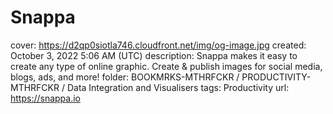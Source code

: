 # Snappa

cover: https://d2qp0siotla746.cloudfront.net/img/og-image.jpg
created: October 3, 2022 5:06 AM (UTC)
description: Snappa makes it easy to create any type of online graphic. Create & publish images for social media, blogs, ads, and more!
folder: BOOKMRKS-MTHRFCKR / PRODUCTIVITY-MTHRFCKR / Data Integration and Visualisers
tags: Productivity
url: https://snappa.io